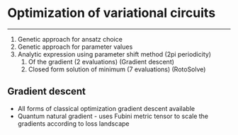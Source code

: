 # Optimization of variational circuits
----
1. Genetic approach for ansatz choice
2. Genetic approach for parameter values
3. Analytic expression using parameter shift method (2pi periodicity)
   1. Of the gradient (2 evaluations) (Gradient descent)
   2. Closed form solution of minimum (7 evaluations) (RotoSolve)

## Gradient descent
* All forms of classical optimization gradient descent available
* Quantum natural gradient - uses Fubini metric tensor to scale the gradients according to loss landscape